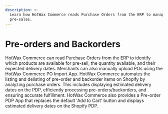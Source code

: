 ```yaml
---
description: >-
  Learn how HotWax Commerce reads Purchase Orders from the ERP to manage
  pre-sales.
---
```


# Pre-orders and Backorders

HotWax Commerce can read Purchase Orders from the ERP to identify which products are available for pre-sell, the quantity available, and their expected delivery dates. Merchants can also manually upload POs using the HotWax Commerce PO Import App. HotWax Commerce automates the listing and delisting of pre-order and backorder items on Shopify by analyzing purchase orders. This includes displaying estimated delivery dates on the PDP, efficiently processing pre-orders/backorders, and ensuring accurate fulfillment. HotWax Commerce also provides a Pre-order PDP App that replaces the default 'Add to Cart' button and displays estimated delivery dates on the Shopify PDP.
